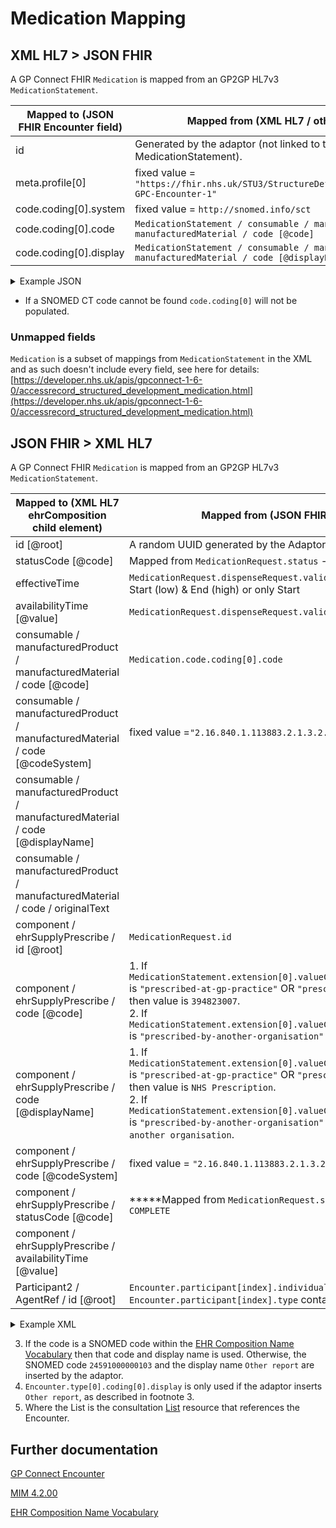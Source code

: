 # Medication Mapping

## XML HL7 > JSON FHIR

A GP Connect FHIR `Medication` is mapped from an GP2GP HL7v3 `MedicationStatement`.

| Mapped to (JSON FHIR Encounter field) | Mapped from (XML HL7 / other source)                                                                  |
|---------------------------------------|-------------------------------------------------------------------------------------------------------|
| id                                    | Generated by the adaptor (not linked to the MedicationStatement).                                     |
| meta.profile\[0]                      | fixed value = `"https://fhir.nhs.uk/STU3/StructureDefinition/CareConnect-GPC-Encounter-1"`            |
| code.coding\[0].system                | fixed value = `http://snomed.info/sct`                                                                |
| code.coding\[0].code                  | `MedicationStatement / consumable / manufacturedProduct / manufacturedMaterial / code [@code]`        |
| code.coding\[0].display               | `MedicationStatement / consumable / manufacturedProduct / manufacturedMaterial / code [@displayName]` |

<details>
    <summary>Example JSON</summary>

```
            "resource": {
                "resourceType": "Medication",
                "id": "4c6a99eb-fabb-4e92-809c-b738dc9a114d",
                "meta": {
                    "profile": [
                        "https://fhir.nhs.uk/STU3/StructureDefinition/CareConnect-GPC-Medication-1"
                    ]
                },
                "code": {
                    "coding": [
                        {
                            "system": "http://snomed.info/sct",
                            "code": "178011000001104",
                            "display": "Zimovane LS 3.75mg tablets (Sanofi)"
                        }
                    ]
                }

```
</details>

- If a SNOMED CT code cannot be found `code.coding[0]` will not be populated.

### Unmapped fields

`Medication` is a subset of mappings from `MedicationStatement` in the XML and as such doesn't include every field, see here for details:
[https://developer.nhs.uk/apis/gpconnect-1-6-0/accessrecord_structured_development_medication.html](https://developer.nhs.uk/apis/gpconnect-1-6-0/accessrecord_structured_development_medication.html)

## JSON FHIR > XML HL7
A GP Connect FHIR `Medication` is mapped from an GP2GP HL7v3 `MedicationStatement`.

| Mapped to (XML HL7 ehrComposition child element)                               | Mapped from (JSON FHIR / other source )                                                                                                                                                                                                                                                                                                                                 |
|--------------------------------------------------------------------------------|-------------------------------------------------------------------------------------------------------------------------------------------------------------------------------------------------------------------------------------------------------------------------------------------------------------------------------------------------------------------------|
| id \[@root]                                                                    | A random UUID generated by the Adaptor                                                                                                                                                                                                                                                                                                                                  |
| statusCode \[@code]                                                            | Mapped from `MedicationRequest.status` - either `ACTIVE` or `COMPLETE`                                                                                                                                                                                                                                                                                                  |
| effectiveTime                                                                  | `MedicationRequest.dispenseRequest.validityPeriod` - will either have Start (low)  & End (high) or only Start                                                                                                                                                                                                                                                           |
| availabilityTime \[@value]                                                     | `MedicationRequest.dispenseRequest.validityPeriod.start`                                                                                                                                                                                                                                                                                                                |
| consumable / manufacturedProduct / manufacturedMaterial / code \[@code]        | `Medication.code.coding[0].code`                                                                                                                                                                                                                                                                                                                                        |
| consumable / manufacturedProduct / manufacturedMaterial / code \[@codeSystem]  | fixed value =`"2.16.840.1.113883.2.1.3.2.4.15"`                                                                                                                                                                                                                                                                                                                         |
| consumable / manufacturedProduct / manufacturedMaterial / code \[@displayName] |                                                                                                                                                                                                                                                                                                                                                                         |
| consumable / manufacturedProduct / manufacturedMaterial / code / originalText  |                                                                                                                                                                                                                                                                                                                                                                         |
| component / ehrSupplyPrescribe / id \[@root]                                   | `MedicationRequest.id`                                                                                                                                                                                                                                                                                                                                                  | 
| component / ehrSupplyPrescribe / code \[@code]                                 | 1. If `MedicationStatement.extension[0].valueCodeableConcept.coding[0].code` is `"prescribed-at-gp-practice"` OR `"prescribed-by-previous-practice"` then value is `394823007`.<br/>2. If `MedicationStatement.extension[0].valueCodeableConcept.coding[0].code` is `"prescribed-by-another-organisation"` then value is `394828003`.                                   |
| component / ehrSupplyPrescribe / code \[@displayName]                          | 1. If `MedicationStatement.extension[0].valueCodeableConcept.coding[0].code` is `"prescribed-at-gp-practice"` OR `"prescribed-by-previous-practice"` then value is `NHS Prescription`.<br/>2. If `MedicationStatement.extension[0].valueCodeableConcept.coding[0].code` is `"prescribed-by-another-organisation"` then value is `Prescription by another organisation`. |
| component / ehrSupplyPrescribe / code \[@codeSystem]                           | fixed value = `"2.16.840.1.113883.2.1.3.2.4.15"`                                                                                                                                                                                                                                                                                                                        |
| component / ehrSupplyPrescribe / statusCode \[@code]                           | *****Mapped from `MedicationRequest.status` - either `ACTIVE` or `COMPLETE`                                                                                                                                                                                                                                                                                             |
| component / ehrSupplyPrescribe / availabilityTime \[@value]                    |                                                                                                                                                                                                                                                                                                                                                                         |
| Participant2 / AgentRef / id \[@root]                                          | `Encounter.participant[index].individual` where `Encounter.participant[index].type` contains a `coding.code` of `"PPRF"`                                                                                                                                                                                                                                                | 


<details>
    <summary>Example XML</summary>

```
<ehrComposition classCode=\"COMPOSITION\" moodCode=\"EVN\">
    <id root=\"4BBABD06-93E2-4E87-9345-9B1171AC576F\" />
    <code code=\"24591000000103\" displayName=\"Other report\" codeSystem=\"2.16.840.1.113883.2.1.3.2.4.15\">
        <originalText>Surgery Consultation</originalText>
    </code>
    <statusCode code=\"COMPLETE\" />
    <effectiveTime>
        <low value=\"20190328103000\"/><high value=\"20190328103800\"/>
    </effectiveTime>
    <availabilityTime value=\"20190328103000\"/>
    <author typeCode=\"AUT\" contextControlCode=\"OP\">
        <time value=\"20190328103000\" />
        <agentRef classCode=\"AGNT\">
            <id root=\"4ED3292E-EC9E-400D-84D2-758CCDEA40A4\" />
        </agentRef>
    </author>
    <location typeCode="LOC">
        <locatedEntity classCode="LOCE">
            <code code="394730007" codeSystem="2.16.840.1.113883.2.1.3.2.4.15" displayName="Healthcare related organisation" />
            <locatedPlace classCode="PLC" determinerCode="INSTANCE">
                <name>Example location</name>
            </locatedPlace>
        </locatedEntity>
    </location>
    <Participant2 typeCode=\"PRF\" contextControlCode=\"OP\">
        <agentRef classCode=\"AGNT\">
            <id root=\"4ED3292E-EC9E-400D-84D2-758CCDEA40A4\"/>
        </agentRef>
    </Participant2>
    <component typeCode=\"COMP\">

    ...

    </component>
</ehrComposition>
```
</details>

3. If the code is a SNOMED code within the [EHR Composition Name Vocabulary](https://data.developer.nhs.uk/dms/mim/6.3.01/Vocabulary/EhrCompositionName.htm)
   then that code and display name is used. Otherwise, the SNOMED code `24591000000103` and the display name `Other report` are inserted by the adaptor.
4. `Encounter.type[0].coding[0].display` is only used if the adaptor inserts `Other report`, as described in footnote 3.
5. Where the List is the consultation [List](../list/README.md) resource that references the Encounter.

## Further documentation

[GP Connect Encounter](https://developer.nhs.uk/apis/gpconnect-1-6-0/accessrecord_structured_development_encounter.html)

[MIM 4.2.00](https://data.developer.nhs.uk/dms/mim/4.2.00/Index.htm)

[EHR Composition Name Vocabulary](https://data.developer.nhs.uk/dms/mim/6.3.01/Vocabulary/EhrCompositionName.htm)
